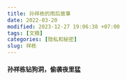 ```yaml
---
title: 孙祥栋的雨后故事
date: 2022-03-20
modified: 2023-12-27 19:06:38 +07:00
tags: [文摘]
categories: [隐私和秘密]
slug: 祥栋
---
```


####  孙祥栋钻狗洞，偷袭夜里猛

